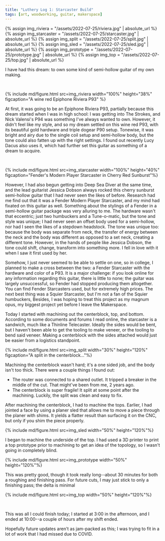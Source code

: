 ```yaml
---
title: "Luthery Log 1: Starcaster Build"
tags: [art, woodworking, guitar, makerspace]
---
```

{% assign img_riviera = "/assets/2022-07-25/riviera.jpg" | absolute_url %}
{% assign img_starcaster = "/assets/2022-07-25/starcaster.jpg" | absolute_url %}
{% assign img_split = "/assets/2022-07-25/split.jpg" | absolute_url %}
{% assign img_sled = "/assets/2022-07-25/sled.jpg" | absolute_url %}
{% assign img_prototype = "/assets/2022-07-25/prototype.jpg" | absolute_url %}
{% assign img_top = "/assets/2022-07-25/top.jpg" | absolute_url %}

I have had this dream: to own some kind of semi-hollow guitar of my own making.

<br>

{% include md/figure.html src=img_riviera width="100%" height="38%" figcaption="A wine red Epiphone Riviera P93" %}

At first, it was going to be an Epiphone Riviera P93, partially because this dream started when I was
in high school: I was getting into The Strokes, and Nick Valensi's P94 was something I've always wanted to own. 
However, it didn't feel like my style, and so my dream settled on this wine red P93, with its beautiful gold hardware
and triple dogear P90 setup. Tonewise, it was bright and airy due to the single coil setup and semi-hollow body,
but the tone could also fatten up with the right settings. I found out recently Lucy Dacus also uses it, which
had further set this guitar as something of a dream to acquire.

<br>

{% include md/figure.html src=img_starcaster width="100%" height="40%" figcaption="Fender's Modern Player Starcaster in Cherry Red Sunburst"%}

However, I had also begun getting into Deep Sea Diver at the same time, and the lead guitarist Jessica Dobson always
rocked this cherry sunburst semi-hollow guitar that I had never seen the likes of before. Research had me find out that
it was a Fender Modern Player Starcaster, and my mind had fixated on this guitar as well. Something about the stylings of
a Fender in a semi-hollow guitar package was very alluring to me. The hardware wasn't that eccentric; just two humbuckers
and a Tune-o-matic, but the tone and style was unique; I had never seen an offset body used for a semi-hollow,
nor had I seen the likes of a stepdown headstock. The tone was unique too: because the body was separate from neck, the 
transfer of energy  between the neck and the body was different as opposed to a set neck, creating a different tone. 
However, in the hands of people like Jessica Dobson, the tone could shift, change, transform into something more.
I fell in love with it when I saw it first used by her.


Somehow, I just never seemed to be able to settle on one, so in college, I planned to make a cross between the two:
a Fender Starcaster with the hardware and color of a P93. It is a major challenge: if you look online for any information
regarding this guitar, there is little to none; the guitar was largely unsuccessful, so Fender had stopped producing them
altogether. You can find Fender Starcasters used, but for extremely high prices. The next best thing was a Squier
Starcaster, but I'm not a fan of the Squier humbuckers, Besides, I was hoping to treat this project as my magnum opus,
my biggest project yet before I leave the Makerspace.


Today I started with machining out the centerblock, top, and bottom. According to some documents and forums I read online,
the starcaster is a sandwich, much like a Thinline Telecaster. Ideally the sides would be bent, but I haven't been able
to get the tooling to make veneer, or the tooling to bend said veneer. Making a centerblock with the sides attached would
just be easier from a logistics standpoint.

{% include md/figure.html src=img_split width="30%" height="120%" figcaption="A split in the centerblock..."%}


Machining the centerblock wasn't hard; it's a one sided job, and the body isn't too thick. There were a couple things I found out:
- The router was connected to a shared outlet. It tripped a breaker in the middle of the cut. That might've been from me, 2 years ago.
- The centerblock is super fragile! It split at some point after the machining. Luckily, the split was clean and easy to fix.


After machining the centerblock, I had to machine the tops. Earlier, I had jointed a face by using a planer sled that allows me to move a piece
through the planer with shims. It yields a flatter result than surfacing it on the CNC, but only if you shim the piece properly.

{% include md/figure.html src=img_sled width="50%" height="120%"%}


I began to machine the underside of the top. I had used a 3D printer to print a top prototype prior to machining to get an idea of the topology, so I wasn't going in completely blind.

{% include md/figure.html src=img_prototype width="50%" height="120%"%}

This was pretty good, though it took really long--about 30 minutes for both a roughing and finishing pass. For future cuts, I may just stick to only a finishing pass; the delta is minimal

{% include md/figure.html src=img_top width="50%" height="120%"%}

<br>

This was all I could finish today; I started at 3:00 in the afternoon, and I ended at 10:00--a couple of hours after my shift ended.


Hopefully future updates aren't as jam-packed as this; I was trying to fit in a lot of work that I had missed due to COVID.
